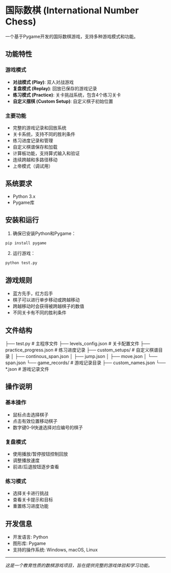 # 国际数棋 (International Number Chess)

一个基于Pygame开发的国际数棋游戏，支持多种游戏模式和功能。

## 功能特性

### 游戏模式
- **对战模式 (Play)**: 双人对战游戏
- **复盘模式 (Replay)**: 回放已保存的游戏记录
- **练习模式 (Practice)**: 关卡挑战系统，包含4个练习关卡
- **自定义摆棋 (Custom Setup)**: 自定义棋子初始位置

### 主要功能
- 完整的游戏记录和回放系统
- 关卡系统，支持不同的胜利条件
- 练习进度记录和管理
- 自定义棋谱保存和加载
- 计算板功能，支持算式输入和验证
- 连续跨越和多路径移动
- 上帝模式（调试用）

## 系统要求

- Python 3.x
- Pygame库

## 安装和运行

1. 确保已安装Python和Pygame：
```bash
pip install pygame
```

2. 运行游戏：
```bash
python test.py
```

## 游戏规则

- 蓝方先手，红方后手
- 棋子可以进行单步移动或跨越移动
- 跨越移动时会获得被跨越棋子的数值
- 不同关卡有不同的胜利条件

## 文件结构
├── test.py                 # 主程序文件
├── levels_config.json      # 关卡配置文件
├── practice_progress.json  # 练习进度记录
├── custom_setups/          # 自定义棋谱目录
│   ├── continous_span.json
│   ├── jump.json
│   ├── move.json
│   └── span.json
└── game_records/           # 游戏记录目录
├── custom_names.json
└── *.json             # 游戏记录文件


## 操作说明

### 基本操作
- 鼠标点击选择棋子
- 点击有效位置移动棋子
- 数字键0-9快速选择对应编号的棋子

### 复盘模式
- 使用播放/暂停按钮控制回放
- 调整播放速度
- 前进/后退按钮逐步查看

### 练习模式
- 选择关卡进行挑战
- 查看关卡提示和目标
- 重置练习进度功能

## 开发信息

- 开发语言: Python
- 图形库: Pygame
- 支持的操作系统: Windows, macOS, Linux

---

*这是一个教育性质的数棋游戏项目，旨在提供完整的游戏体验和学习功能。*
